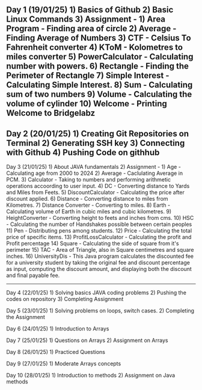 Day 1 (19/01/25)
    1) Basics of Github
    2) Basic Linux Commands
    3) Assignment - 
       1) Area Program - Finding area of circle 
       2) Average - Finding Average of Numbers
       3) CTF - Celsius To Fahrenheit converter
       4) KToM - Kolometres to miles converter
       5) PowerCalculator - Calculating number with powers.
       6) Rectangle - Finding the Perimeter of Rectangle
       7) Simple Interest - Calculating Simple Interest.
       8) Sum - Calculating sum of two numbers
       9) Volume - Calculating the volume of cylinder
       10) Welcome - Printing Welcome to Bridgelabz
--------------------------------------------------------------------
Day 2 (20/01/25)
    1) Creating Git Repositories on Terminal
    2) Generating SSH key
    3) Connecting with Github
    4) Pushing Code on githhub
--------------------------------------------------------------------    
Day 3 (21/01/25)
    1) About JAVA fundamentals
    2) Assignment -
       1) Age - Calculating age from 2000 to 2024
       2) Average - Caclulating Average in PCM.
       3) Calculator - Taking to numbers and performing arithmetic operations               accoording to user input.
       4) DC - Converting distance to Yards and Miles from Feets. 
       5) DiscountCalculator - Calculating the price after discount applied.
       6) Distance - Converting distance to miles from Kilometres.
       7) Distance Converter - Converting to miles.
       8) Earth - Calculating volume of Earth in cubic miles and cubic kilometres.
       9) HeightConverter - Converting height to feets and inches from cms.
       10) HSC - Calculating the number of Handshakes possible between certain               peoples
       11) Pen - Distributing pens among students. 
       12) Price - Calculating the total price of specific items.
       13) ProfitLossCalculator - Calculating the profit and Profit percentage
       14) Square - Calculating the side of square from it's perimeter
       15) TAC - Area of Triangle, also in Square centimetres and square inches.
       16) UniversityDis - This Java program calculates the discounted fee for a             university student by taking the original fee and discount percentage             as input, computing the discount amount, and displaying both the                  discount and final payable fee.
   
---------------------------------------------------------------------       
      

Day 4 (22/01/25)
    1) Solving basics JAVA coding problems
    2) Pushing the codes on repository
    3) Completing Assignment

Day 5 (23/01/25)
    1) Solving problems on loops, switch cases.
    2) Completing the Assignment

Day 6 (24/01/25)
    1) Introduction to Arrays

Day 7 (25/01/25)
    1) Questions on Arrays
    2) Assignment on Arrays

Day 8 (26/01/25)
    1) Practiced Questions

Day 9 (27/01/25)
    1) Moderate Arrays concepts

Day 10 (28/01/25)
    1) Introduction to methods
    2) Assignment on Java methods
    
